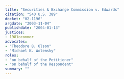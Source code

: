 ```yaml
---
title: "Securities & Exchange Commission v. Edwards"
citation: "540 U.S. 389"
docket: "02-1196"
argdate: "2003-11-04"
publishdate: "2004-01-13"
justices:
- 1981oconnor
advocates:
- "Theodore B. Olson"
- "Michael K. Wolensky"
roles:
- "on behalf of the Petitioner"
- "on behalf of the Respondent"
summary: ""
---
```


